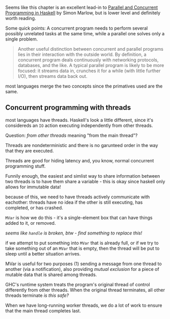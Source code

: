 Seems like this chapter is an excellent lead-in to [Parallel and Concurrent
Programming in Haskell][1] by Simon Marlow, but is lower level and definitely worth
reading.

Some quick points: A concurrent program needs to perform several possibly unrelated
tasks at the same time, while a parallel one solves only a single problem.

> Another useful distinction between concurrent and parallel programs lies in their
> interaction with the outside world. By definition, a concurrent program deals
> continuously with networking protocols, databases, and the like. A typical parallel
> program is likely to be more focused: it streams data in, crunches it for a while
> (with little further I/O), then streams data back out.

most languages merge the two concepts since the primatives used are the same.

Concurrent programming with threads
------------------
most languages have threads. Haskell's look a little different, since it's considereds an `IO` action executing independently from other threads.

Question: _from other threads_ meaning "from the main thread"?

Threads are nondeterministic and there is no garunteed order in the way that they are
executed.

Threads are good for hiding latency and, you know, normal concurrent programming
stuff.

Funnily enough, the easiest and simlist way to share information between two threads
is to have them share a variable - this is okay since haskell only allows for
immutable data!

because of this, we need to have threads actively communicate with eachother: threads
have no idea if the other is still executing, has completed, or has crashed.

`MVar` is how we do this - it's a single-element box that can have things added to
it, or removed.

_seems like `handle` is broken, btw - find something to replace this!_

if we attempt to put something into `MVar` that is already full, or if we try to take
something out of an `MVar` that is empty, then the thread will be put to sleep until
a better situation arrives.

MVar is useful for two purposes (1) sending a message from one thread to another (via
a notification), also providing _mutual exclusion_ for a piece of mutable data that
is shared among threads.

GHC's runtime system treats the program's original thread of control differently from
other threads. When the original thread terminates, all other threads terminate _is
this safe?_

When we have long-running worker threads, we do a lot of work to ensure that the main
thread completes last.

[1]:http://chimera.labs.oreilly.com/books/1230000000929/index.html

